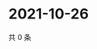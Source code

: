 # 2021-10-26

共 0 条

<!-- BEGIN WEIBO -->
<!-- 最后更新时间 Tue Oct 26 2021 19:09:24 GMT+0800 (China Standard Time) -->

<!-- END WEIBO -->
